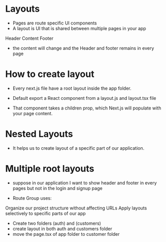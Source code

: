# Layouts

- Pages are route specific UI components
- A layout is UI that is shared between multiple pages in your app

Header
Content
Footer

- the content will change and the Header and footer remains in every page

# How to create layout

- Every next.js file have a root layout inside the app folder.

- Default export a React component from a layout.js and layout.tsx file
- That component takes a children prop, which Next.js will populate with your page content.

# Nested Layouts

- It helps us to create layout of a specific part of our application.

# Multiple root layouts

- suppose in our application I want to show header and footer in every pages but not in the login and signup page

- Route Group uses:

Organize our project structure without affecting URLs
Apply layouts selectively to specific parts of our app

- Create two folders (auth) and (customers)
- create layout in both auth and customers folder
- move the page.tsx of app folder to customer folder